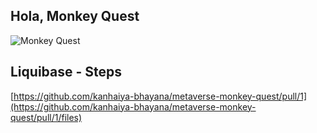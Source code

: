 ## Hola, Monkey Quest
![Monkey Quest](https://static.wikia.nocookie.net/monkeyquest/images/9/9e/Floatingisles4.png/revision/latest?cb=20120330185211)




## Liquibase - Steps
[https://github.com/kanhaiya-bhayana/metaverse-monkey-quest/pull/1](https://github.com/kanhaiya-bhayana/metaverse-monkey-quest/pull/1/files)
